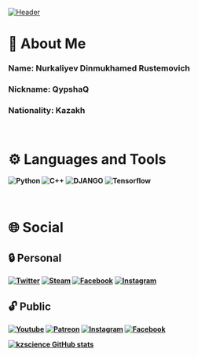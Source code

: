[![Header](https://github.com/kzscience/kzscience/blob/main/assets/Header.png)](https://www.youtube.com/channel/UCqLVSSl_m2u1f_z8GB9rQlA)


# <b> 📒 About Me</b>


### <b> Name: Nurkaliyev Dinmukhamed Rustemovich
### <b> Nickname: QypshaQ 
### <b> Nationality: Kazakh

<br>

 # <b> ⚙️ Languages and Tools 

![Python](https://img.shields.io/badge/-Python-d35400?style=for-the-badge&logo=Python) ![C++](https://img.shields.io/badge/-C++-2e86c1?style=for-the-badge&logo=Cplusplus) ![DJANGO](https://img.shields.io/badge/-DJANGO-27ae60?style=for-the-badge&logo=DJANGO) ![Tensorflow](https://img.shields.io/badge/-Tensorflow-7d3c98?style=for-the-badge&logo=TENSORFLOW)

<br>

# <b> 🌐  Social

## <b> 🔒 Personal
 [![Twitter](https://img.shields.io/badge/-Twitter-ecf0f1?style=for-the-badge&logo=Twitter)](https://twitter.com/_qypshaq_?t=7koAIFgiKIh_dfg_0IIRLg&s=35) [![Steam](https://img.shields.io/badge/-Steam-2980b9?style=for-the-badge&logo=Steam)](https://steamcommunity.com/id/QypshaQ/) [![Facebook](https://img.shields.io/badge/-Facebook-ecf0f1?style=for-the-badge&logo=Facebook)](https://www.facebook.com/nurkaliyevdinmukhamed)   [![Instagram](https://img.shields.io/badge/-Instagram-fbfcfc?style=for-the-badge&logo=Instagram)](https://www.instagram.com/_nurkaliyev_dinmukhamed_/?next=%2F) 

## <b> 🔓 Public
[![Youtube](https://img.shields.io/badge/-Youtube-cb4335?style=for-the-badge&logo=Youtube)](https://www.youtube.com/channel/UCqLVSSl_m2u1f_z8GB9rQlA) [![Patreon](https://img.shields.io/badge/-Patreon-FFFFFF?style=for-the-badge&logo=Patreon)](https://www.patreon.com/user/creators?u=62215525) [![Instagram](https://img.shields.io/badge/-Instagram-000000?style=for-the-badge&logo=Instagram)](https://www.instagram.com/qypshaq_kazakh/?next=%2F_nurkaliyev_dinmukhamed_%2F) [![Facebook](https://img.shields.io/badge/-Facebook-ecf0f1?style=for-the-badge&logo=Facebook)](https://www.facebook.com/QypshaQ/)

[![kzscience GitHub stats](https://github-readme-stats.vercel.app/api?username=kzscience)](https://github.com/kzscience/github-readme-stats)